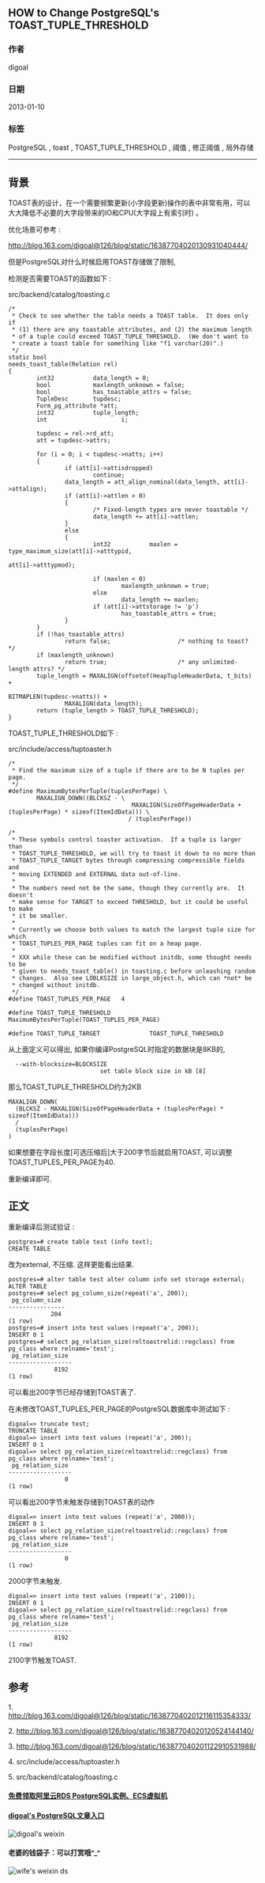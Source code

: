 ## HOW to Change PostgreSQL's TOAST_TUPLE_THRESHOLD   
                         
### 作者                         
digoal                          
                            
### 日期                          
2013-01-10                                                  
                          
### 标签                                                                                                                                          
PostgreSQL , toast , TOAST_TUPLE_THRESHOLD , 阈值 , 修正阈值 , 局外存储      
                        
----                          
                        
## 背景             
TOAST表的设计，在一个需要频繁更新(小字段更新)操作的表中非常有用，可以大大降低不必要的大字段带来的IO和CPU(大字段上有索引时) 。  
  
优化场景可参考 :   
  
http://blog.163.com/digoal@126/blog/static/16387704020130931040444/  
  
但是PostgreSQL对什么时候启用TOAST存储做了限制,   
  
检测是否需要TOAST的函数如下 :   
  
src/backend/catalog/toasting.c  
  
```  
/*  
 * Check to see whether the table needs a TOAST table.  It does only if  
 * (1) there are any toastable attributes, and (2) the maximum length  
 * of a tuple could exceed TOAST_TUPLE_THRESHOLD.  (We don't want to  
 * create a toast table for something like "f1 varchar(20)".)  
 */  
static bool  
needs_toast_table(Relation rel)  
{  
        int32           data_length = 0;  
        bool            maxlength_unknown = false;  
        bool            has_toastable_attrs = false;  
        TupleDesc       tupdesc;  
        Form_pg_attribute *att;  
        int32           tuple_length;  
        int                     i;  
  
        tupdesc = rel->rd_att;  
        att = tupdesc->attrs;  
  
        for (i = 0; i < tupdesc->natts; i++)  
        {  
                if (att[i]->attisdropped)  
                        continue;  
                data_length = att_align_nominal(data_length, att[i]->attalign);  
                if (att[i]->attlen > 0)  
                {  
                        /* Fixed-length types are never toastable */  
                        data_length += att[i]->attlen;  
                }  
                else  
                {  
                        int32           maxlen = type_maximum_size(att[i]->atttypid,  
                                                                                                   att[i]->atttypmod);  
  
                        if (maxlen < 0)  
                                maxlength_unknown = true;  
                        else  
                                data_length += maxlen;  
                        if (att[i]->attstorage != 'p')  
                                has_toastable_attrs = true;  
                }  
        }  
        if (!has_toastable_attrs)  
                return false;                   /* nothing to toast? */  
        if (maxlength_unknown)  
                return true;                    /* any unlimited-length attrs? */  
        tuple_length = MAXALIGN(offsetof(HeapTupleHeaderData, t_bits) +  
                                                        BITMAPLEN(tupdesc->natts)) +  
                MAXALIGN(data_length);  
        return (tuple_length > TOAST_TUPLE_THRESHOLD);  
}  
```  
  
TOAST_TUPLE_THRESHOLD如下 :   
  
src/include/access/tuptoaster.h  
  
```  
/*  
 * Find the maximum size of a tuple if there are to be N tuples per page.  
 */  
#define MaximumBytesPerTuple(tuplesPerPage) \  
        MAXALIGN_DOWN((BLCKSZ - \  
                                   MAXALIGN(SizeOfPageHeaderData + (tuplesPerPage) * sizeof(ItemIdData))) \  
                                  / (tuplesPerPage))  
  
/*  
 * These symbols control toaster activation.  If a tuple is larger than  
 * TOAST_TUPLE_THRESHOLD, we will try to toast it down to no more than  
 * TOAST_TUPLE_TARGET bytes through compressing compressible fields and  
 * moving EXTENDED and EXTERNAL data out-of-line.  
 *  
 * The numbers need not be the same, though they currently are.  It doesn't  
 * make sense for TARGET to exceed THRESHOLD, but it could be useful to make  
 * it be smaller.  
 *  
 * Currently we choose both values to match the largest tuple size for which  
 * TOAST_TUPLES_PER_PAGE tuples can fit on a heap page.  
 *  
 * XXX while these can be modified without initdb, some thought needs to be  
 * given to needs_toast_table() in toasting.c before unleashing random  
 * changes.  Also see LOBLKSIZE in large_object.h, which can *not* be  
 * changed without initdb.  
 */  
#define TOAST_TUPLES_PER_PAGE   4  
  
#define TOAST_TUPLE_THRESHOLD   MaximumBytesPerTuple(TOAST_TUPLES_PER_PAGE)  
  
#define TOAST_TUPLE_TARGET              TOAST_TUPLE_THRESHOLD  
```  
  
从上面定义可以得出, 如果你编译PostgreSQL时指定的数据块是8KB的,   
  
```  
  --with-blocksize=BLOCKSIZE  
                          set table block size in kB [8]  
```  
  
那么TOAST_TUPLE_THRESHOLD约为2KB  
  
```  
MAXALIGN_DOWN(  
  (BLCKSZ - MAXALIGN(SizeOfPageHeaderData + (tuplesPerPage) * sizeof(ItemIdData)))   
  /   
  (tuplesPerPage)  
)  
```  
  
如果想要在字段长度[可选压缩后]大于200字节后就启用TOAST, 可以调整TOAST_TUPLES_PER_PAGE为40.   
  
重新编译即可.  
  
## 正文  
重新编译后测试验证 :   
  
```  
postgres=# create table test (info text);  
CREATE TABLE  
```  
  
改为external, 不压缩. 这样更能看出结果.  
  
```  
postgres=# alter table test alter column info set storage external;  
ALTER TABLE  
postgres=# select pg_column_size(repeat('a', 200));  
 pg_column_size   
----------------  
            204  
(1 row)  
postgres=# insert into test values (repeat('a', 200));  
INSERT 0 1  
postgres=# select pg_relation_size(reltoastrelid::regclass) from pg_class where relname='test';  
 pg_relation_size   
------------------  
             8192  
(1 row)  
```  
  
可以看出200字节已经存储到TOAST表了.  
  
在未修改TOAST_TUPLES_PER_PAGE的PostgreSQL数据库中测试如下 :   
  
```  
digoal=> truncate test;  
TRUNCATE TABLE  
digoal=> insert into test values (repeat('a', 200));  
INSERT 0 1  
digoal=> select pg_relation_size(reltoastrelid::regclass) from pg_class where relname='test';  
 pg_relation_size   
------------------  
                0  
(1 row)  
```  
  
可以看出200字节未触发存储到TOAST表的动作  
  
```  
digoal=> insert into test values (repeat('a', 2000));  
INSERT 0 1  
digoal=> select pg_relation_size(reltoastrelid::regclass) from pg_class where relname='test';  
 pg_relation_size   
------------------  
                0  
(1 row)  
```  
  
2000字节未触发.  
  
```  
digoal=> insert into test values (repeat('a', 2100));  
INSERT 0 1  
digoal=> select pg_relation_size(reltoastrelid::regclass) from pg_class where relname='test';  
 pg_relation_size   
------------------  
             8192  
(1 row)  
```  
  
2100字节触发TOAST.  
  
## 参考  
1\. http://blog.163.com/digoal@126/blog/static/1638770402012116115354333/  
  
2\. http://blog.163.com/digoal@126/blog/static/16387704020120524144140/  
  
3\. http://blog.163.com/digoal@126/blog/static/163877040201122910531988/  
  
4\. src/include/access/tuptoaster.h  
  
5\. src/backend/catalog/toasting.c  
      
                                                                                      
                                           
  
  
  
  
  
  
  
  
  
  
  
  
  
#### [免费领取阿里云RDS PostgreSQL实例、ECS虚拟机](https://free.aliyun.com/ "57258f76c37864c6e6d23383d05714ea")
  
  
#### [digoal's PostgreSQL文章入口](https://github.com/digoal/blog/blob/master/README.md "22709685feb7cab07d30f30387f0a9ae")
  
  
![digoal's weixin](../pic/digoal_weixin.jpg "f7ad92eeba24523fd47a6e1a0e691b59")
  
  
#### 老婆的钱袋子：可以打赏哦^_^  
![wife's weixin ds](../pic/wife_weixin_ds.jpg "acd5cce1a143ef1d6931b1956457bc9f")
  
